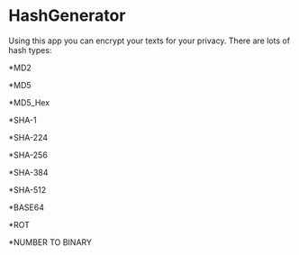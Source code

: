 # HashGenerator

<p>Using this app you can encrypt your texts for your privacy. There are lots of hash types:<p>
<p>*MD2</p>
<p>*MD5</p>
<p>*MD5_Hex</p>
<p>*SHA-1</p>
<p>*SHA-224</p>
<p>*SHA-256</p>
<p>*SHA-384</p>
<p>*SHA-512</p>
<p>*BASE64</p>
<p>*ROT</p>
<p>*NUMBER TO BINARY</p>


